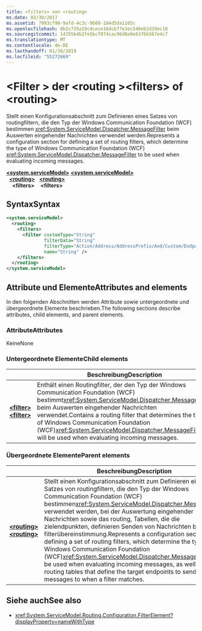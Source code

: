 ```yaml
---
title: <filters> von <routing>
ms.date: 03/30/2017
ms.assetid: 7993cf90-9afd-4c3c-9608-184d5da1105c
ms.openlocfilehash: 8b2c735a19c4cece16dcb77e3ec548eb2d39ec18
ms.sourcegitcommit: 14355b4b2fe5bcf874cac96d0a9e6376b567e4c7
ms.translationtype: MT
ms.contentlocale: de-DE
ms.lasthandoff: 01/30/2019
ms.locfileid: "55272669"
---
```

# <a name="filters-of-routing"></a><span data-ttu-id="50a69-102">\<Filter > der \<routing ></span><span class="sxs-lookup"><span data-stu-id="50a69-102">\<filters> of \<routing></span></span>

<span data-ttu-id="50a69-103">Stellt einen Konfigurationsabschnitt zum Definieren eines Satzes von routingfiltern, die den Typ der Windows Communication Foundation (WCF) bestimmen <xref:System.ServiceModel.Dispatcher.MessageFilter> beim Auswerten eingehender Nachrichten verwendet werden.</span><span class="sxs-lookup"><span data-stu-id="50a69-103">Represents a configuration section for defining a set of routing filters, which determine the type of Windows Communication Foundation (WCF) <xref:System.ServiceModel.Dispatcher.MessageFilter> to be used when evaluating incoming messages.</span></span>

<span data-ttu-id="50a69-104">[**\<system.serviceModel>**](system-servicemodel.md) </span><span class="sxs-lookup"><span data-stu-id="50a69-104">[**\<system.serviceModel>**](system-servicemodel.md) </span></span>  
<span data-ttu-id="50a69-105">&nbsp;&nbsp;[**\<routing>**](routing.md) </span><span class="sxs-lookup"><span data-stu-id="50a69-105">&nbsp;&nbsp;[**\<routing>**](routing.md) </span></span>  
<span data-ttu-id="50a69-106">&nbsp;&nbsp;&nbsp;&nbsp;**\<filters>**</span><span class="sxs-lookup"><span data-stu-id="50a69-106">&nbsp;&nbsp;&nbsp;&nbsp;**\<filters>**</span></span>
  
## <a name="syntax"></a><span data-ttu-id="50a69-107">Syntax</span><span class="sxs-lookup"><span data-stu-id="50a69-107">Syntax</span></span>  
  
```xml  
<system.serviceModel>
  <routing>
    <filters>
      <filter customType="String"
              filterData="String"
              filterType="Action/Address/AddressPrefix/And/Custom/Endpoint/MatchAll/XPath"
              name="String" />
    </filters>
  </routing>
</system.serviceModel>
```  
  
## <a name="attributes-and-elements"></a><span data-ttu-id="50a69-108">Attribute und Elemente</span><span class="sxs-lookup"><span data-stu-id="50a69-108">Attributes and elements</span></span>

<span data-ttu-id="50a69-109">In den folgenden Abschnitten werden Attribute sowie untergeordnete und übergeordnete Elemente beschrieben.</span><span class="sxs-lookup"><span data-stu-id="50a69-109">The following sections describe attributes, child elements, and parent elements.</span></span>

### <a name="attributes"></a><span data-ttu-id="50a69-110">Attribute</span><span class="sxs-lookup"><span data-stu-id="50a69-110">Attributes</span></span>

<span data-ttu-id="50a69-111">Keine</span><span class="sxs-lookup"><span data-stu-id="50a69-111">None</span></span>

### <a name="child-elements"></a><span data-ttu-id="50a69-112">Untergeordnete Elemente</span><span class="sxs-lookup"><span data-stu-id="50a69-112">Child elements</span></span>

|     | <span data-ttu-id="50a69-113">Beschreibung</span><span class="sxs-lookup"><span data-stu-id="50a69-113">Description</span></span> |
| --- | ----------- |
| [<span data-ttu-id="50a69-114">**\<filter>**</span><span class="sxs-lookup"><span data-stu-id="50a69-114">**\<filter>**</span></span>](../../../../../docs/framework/configure-apps/file-schema/wcf/filter.md) | <span data-ttu-id="50a69-115">Enthält einen Routingfilter, der den Typ der Windows Communication Foundation (WCF) bestimmt<xref:System.ServiceModel.Dispatcher.MessageFilter> beim Auswerten eingehender Nachrichten verwendet.</span><span class="sxs-lookup"><span data-stu-id="50a69-115">Contains a routing filter that determines the type of Windows Communication Foundation (WCF)<xref:System.ServiceModel.Dispatcher.MessageFilter> will be used when evaluating incoming messages.</span></span> |

### <a name="parent-elements"></a><span data-ttu-id="50a69-116">Übergeordnete Elemente</span><span class="sxs-lookup"><span data-stu-id="50a69-116">Parent elements</span></span>

|     | <span data-ttu-id="50a69-117">Beschreibung</span><span class="sxs-lookup"><span data-stu-id="50a69-117">Description</span></span> |
| --- | ----------- |
| [<span data-ttu-id="50a69-118">**\<routing>**</span><span class="sxs-lookup"><span data-stu-id="50a69-118">**\<routing>**</span></span>](../../../../../docs/framework/configure-apps/file-schema/wcf/routing.md) | <span data-ttu-id="50a69-119">Stellt einen Konfigurationsabschnitt zum Definieren eines Satzes von routingfiltern, die den Typ der Windows Communication Foundation (WCF) bestimmen<xref:System.ServiceModel.Dispatcher.MessageFilter> verwendet werden, bei der Auswertung eingehender Nachrichten sowie das routing, Tabellen, die die zielendpunkten, definieren Senden von Nachrichten bei filterübereinstimmung.</span><span class="sxs-lookup"><span data-stu-id="50a69-119">Represents a configuration section for defining a set of routing filters, which determine the type of Windows Communication Foundation (WCF)<xref:System.ServiceModel.Dispatcher.MessageFilter> to be used when evaluating incoming messages, as well as routing tables that define the target endpoints to send messages to when a filter matches.</span></span> |

## <a name="see-also"></a><span data-ttu-id="50a69-120">Siehe auch</span><span class="sxs-lookup"><span data-stu-id="50a69-120">See also</span></span>

- <xref:System.ServiceModel.Routing.Configuration.FilterElement?displayProperty=nameWithType>
